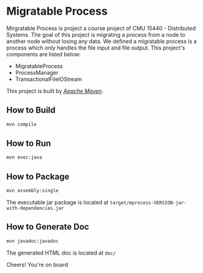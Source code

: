 Migratable Process
=========

Mirgratable Process is project a course project of CMU 15440 - Distributed Systems. The goal of this project is migrating a process from a node to another node without losing any data. We defined a migratable process is a process which *only* handles the file input and file output. This project's components are listed below:

  - MigratableProcess
  - ProcessManager
  - TransactionalFileIOStream

This project is built by *[Apache Maven](http://maven.apache.org/)*.  

How to Build
-----------

```sh
mvn compile
```

How to Run
----------

```sh
mvn exec:java
```

How to Package
----------

```sh
mvn assembly:single
```
The executable jar package is located at `target/mprocess-VERSION-jar-with-dependencies.jar`

How to Generate Doc
----------

```sh
mvn javadoc:javadoc
```
The generated HTML doc is located at `doc/`

Cheers! You're on board

